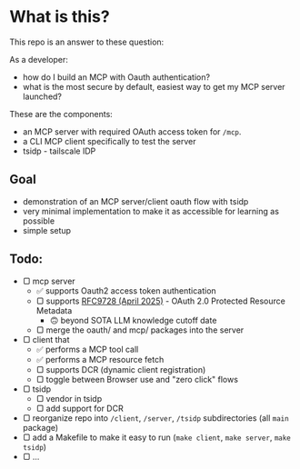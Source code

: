 # What is this?

This repo is an answer to these question:

As a developer:

- how do I build an MCP with Oauth authentication?
- what is the most secure by default, easiest way to get my MCP server launched?

These are the components:

- an MCP server with required OAuth access token for `/mcp`.
- a CLI MCP client specifically to test the server
- tsidp - tailscale IDP

## Goal

- demonstration of an MCP server/client oauth flow with tsidp
- very minimal implementation to make it as accessible for learning as possible
- simple setup

## Todo:

- ▢ mcp server
  - ✅ supports Oauth2 access token authentication
  - ▢ supports [RFC9728 (April 2025)](https://www.rfc-editor.org/rfc/rfc9728.html) - OAuth 2.0 Protected Resource Metadata
    - 🙃 beyond SOTA LLM knowledge cutoff date
  - ▢ merge the oauth/ and mcp/ packages into the server
- ▢ client that
  - ✅ performs a MCP tool call
  - ✅ performs a MCP resource fetch
  - ▢ supports DCR (dynamic client registration)
  - ▢ toggle between Browser use and "zero click" flows
- ▢ tsidp
  - ▢ vendor in tsidp
  - ▢ add support for DCR
- ▢ reorganize repo into `/client`, `/server`, `/tsidp` subdirectories (all `main` package)
- ▢ add a Makefile to make it easy to run (`make client`, `make server`, `make tsidp`)
- ▢ ...
